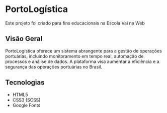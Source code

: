 # PortoLogística

Este projeto foi criado para fins educacionais na Escola Vai na Web

## Visão Geral

PortoLogística oferece um sistema abrangente para a gestão de operações portuárias, incluindo monitoramento em tempo real, automação de processos e análise de dados. A plataforma visa aumentar a eficiência e a segurança das operações portuárias no Brasil.

## Tecnologias

- HTML5
- CSS3 (SCSS)
- Google Fonts
